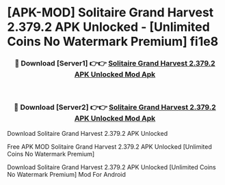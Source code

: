 # [APK-MOD] Solitaire Grand Harvest 2.379.2 APK Unlocked - [Unlimited Coins No Watermark Premium] fi1e8



<div align="center">
<h3>🔴 Download [Server1] 👉👉 <a href="https://momento.my/?title=Solitaire_Grand_Harvest_2.379.2_APK_Unlocked">Solitaire Grand Harvest 2.379.2 APK Unlocked Mod Apk</a></h3><br>

<h3>🔴 Download [Server2] 👉👉 <a href="https://momento.my/?title=Solitaire_Grand_Harvest_2.379.2_APK_Unlocked">Solitaire Grand Harvest 2.379.2 APK Unlocked Mod Apk</a></h3>
</div>



Download Solitaire Grand Harvest 2.379.2 APK Unlocked 

Free APK MOD Solitaire Grand Harvest 2.379.2 APK Unlocked [Unlimited Coins No Watermark Premium]

Download Solitaire Grand Harvest 2.379.2 APK Unlocked [Unlimited Coins No Watermark Premium] Mod For Android
